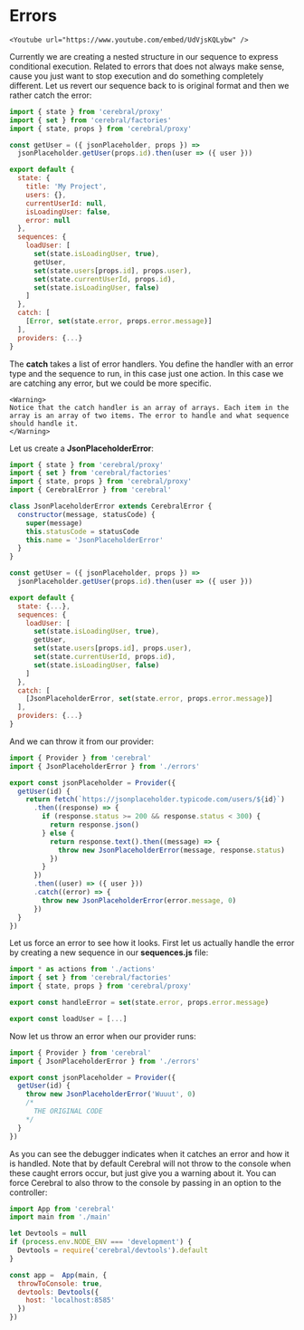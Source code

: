 # Errors

```marksy
<Youtube url="https://www.youtube.com/embed/UdVjsKQLybw" />
```

Currently we are creating a nested structure in our sequence to express conditional execution. Related to errors that does not always make sense, cause you just want to stop execution and do something completely different. Let us revert our sequence back to is original format and then we rather catch the error:

```js
import { state } from 'cerebral/proxy'
import { set } from 'cerebral/factories'
import { state, props } from 'cerebral/proxy'

const getUser = ({ jsonPlaceholder, props }) =>
  jsonPlaceholder.getUser(props.id).then(user => ({ user }))

export default {
  state: {
    title: 'My Project',
    users: {},
    currentUserId: null,
    isLoadingUser: false,
    error: null
  },
  sequences: {
    loadUser: [
      set(state.isLoadingUser, true),
      getUser,
      set(state.users[props.id], props.user),
      set(state.currentUserId, props.id),
      set(state.isLoadingUser, false)
    ]
  },
  catch: [
    [Error, set(state.error, props.error.message)]
  ],
  providers: {...}
}
```

The **catch** takes a list of error handlers. You define the handler with an error type and the sequence to run, in this case just one action. In this case we are catching any error, but we could be more specific.

```marksy
<Warning>
Notice that the catch handler is an array of arrays. Each item in the array is an array of two items. The error to handle and what sequence should handle it.
</Warning>
```

Let us create a **JsonPlaceholderError**:

```js
import { state } from 'cerebral/proxy'
import { set } from 'cerebral/factories'
import { state, props } from 'cerebral/proxy'
import { CerebralError } from 'cerebral'

class JsonPlaceholderError extends CerebralError {
  constructor(message, statusCode) {
    super(message)
    this.statusCode = statusCode
    this.name = 'JsonPlaceholderError'
  }
}

const getUser = ({ jsonPlaceholder, props }) =>
  jsonPlaceholder.getUser(props.id).then(user => ({ user }))

export default {
  state: {...},
  sequences: {
    loadUser: [
      set(state.isLoadingUser, true),
      getUser,
      set(state.users[props.id], props.user),
      set(state.currentUserId, props.id),
      set(state.isLoadingUser, false)
    ]
  },
  catch: [
    [JsonPlaceholderError, set(state.error, props.error.message)]
  ],
  providers: {...}
}
```

And we can throw it from our provider:

```js
import { Provider } from 'cerebral'
import { JsonPlaceholderError } from './errors'

export const jsonPlaceholder = Provider({
  getUser(id) {
    return fetch(`https://jsonplaceholder.typicode.com/users/${id}`)
      .then((response) => {
        if (response.status >= 200 && response.status < 300) {
          return response.json()
        } else {
          return response.text().then((message) => {
            throw new JsonPlaceholderError(message, response.status)
          })
        }
      })
      .then((user) => ({ user }))
      .catch((error) => {
        throw new JsonPlaceholderError(error.message, 0)
      })
  }
})
```

Let us force an error to see how it looks. First let us actually handle the error by creating a new sequence in our **sequences.js** file:

```js
import * as actions from './actions'
import { set } from 'cerebral/factories'
import { state, props } from 'cerebral/proxy'

export const handleError = set(state.error, props.error.message)

export const loadUser = [...]
```

Now let us throw an error when our provider runs:

```js
import { Provider } from 'cerebral'
import { JsonPlaceholderError } from './errors'

export const jsonPlaceholder = Provider({
  getUser(id) {
    throw new JsonPlaceholderError('Wuuut', 0)
    /*
      THE ORIGINAL CODE
    */
  }
})
```

As you can see the debugger indicates when it catches an error and how it is handled. Note that by default Cerebral will not throw to the console when these caught errors occur, but just give you a warning about it. You can force Cerebral to also throw to the console by passing in an option to the controller:

```js
import App from 'cerebral'
import main from './main'

let Devtools = null
if (process.env.NODE_ENV === 'development') {
  Devtools = require('cerebral/devtools').default
}

const app =  App(main, {
  throwToConsole: true,
  devtools: Devtools({
    host: 'localhost:8585'
  })
})
```
